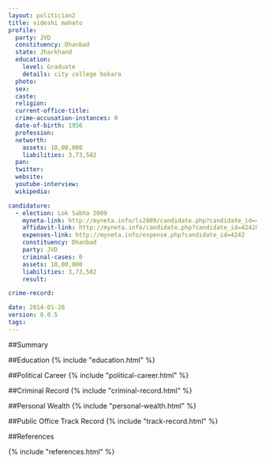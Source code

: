 ```yaml
---
layout: politician2
title: videshi mahato
profile: 
  party: JVD
  constituency: Dhanbad
  state: Jharkhand
  education: 
    level: Graduate
    details: city college bokaro
  photo: 
  sex: 
  caste: 
  religion: 
  current-office-title: 
  crime-accusation-instances: 0
  date-of-birth: 1956
  profession: 
  networth: 
    assets: 10,00,000
    liabilities: 3,73,582
  pan: 
  twitter: 
  website: 
  youtube-interview: 
  wikipedia: 

candidature: 
  - election: Lok Sabha 2009
    myneta-link: http://myneta.info/ls2009/candidate.php?candidate_id=4242
    affidavit-link: http://myneta.info/candidate.php?candidate_id=4242&scan=original
    expenses-link: http://myneta.info/expense.php?candidate_id=4242
    constituency: Dhanbad 
    party: JVD
    criminal-cases: 0
    assets: 10,00,000
    liabilities: 3,73,582
    result:  

crime-record: 

date: 2014-01-28
version: 0.0.5
tags: 
---
```

##Summary


##Education
{% include "education.html" %}


##Political Career
{% include "political-career.html" %}


##Criminal Record
{% include "criminal-record.html" %}


##Personal Wealth
{% include "personal-wealth.html" %}


##Public Office Track Record
{% include "track-record.html" %}


##References


{% include "references.html" %}